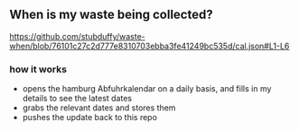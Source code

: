 ## When is my waste being collected?
  https://github.com/stubduffy/waste-when/blob/76101c27c2d777e8310703ebba3fe41249bc535d/cal.json#L1-L6
  
  ### how it works
  - opens the hamburg Abfuhrkalendar on a daily basis, and fills in my details to see the latest dates
  - grabs the relevant dates and stores them
  - pushes the update back to this repo
  
